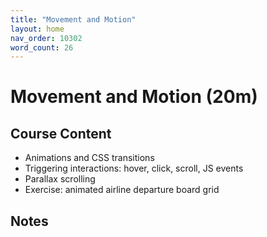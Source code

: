 ```yaml
---
title: "Movement and Motion"
layout: home
nav_order: 10302
word_count: 26
---
```

# Movement and Motion (20m)

## Course Content

- Animations and CSS transitions
- Triggering interactions: hover, click, scroll, JS events
- Parallax scrolling
- Exercise: animated airline departure board grid

## Notes












